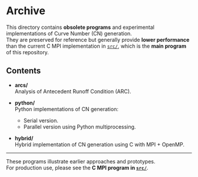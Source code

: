 # Archive

This directory contains **obsolete programs** and experimental implementations
of Curve Number (CN) generation.  
They are preserved for reference but generally provide **lower performance**
than the current C MPI implementation in [`src/`](../src/), which is the
**main program** of this repository.

## Contents

- **arcs/**  
  Analysis of Antecedent Runoff Condition (ARC).

- **python/**  
  Python implementations of CN generation:  
  - Serial version.  
  - Parallel version using Python multiprocessing.

- **hybrid/**  
  Hybrid implementation of CN generation using C with MPI + OpenMP.

---

These programs illustrate earlier approaches and prototypes.  
For production use, please see the **C MPI program in [`src/`](../src/)**.
